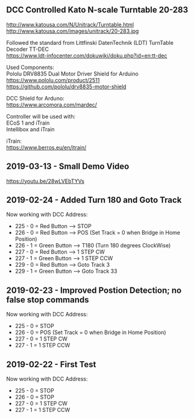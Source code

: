 DCC Controlled Kato N-scale Turntable 20-283<BR>
--------------------------------------------
http://www.katousa.com/N/Unitrack/Turntable.html<BR>
http://www.katousa.com/images/unitrack/20-283.jpg<BR>

Followed the standard from Littfinski DatenTechnik (LDT) TurnTable Decoder TT-DEC<BR>
https://www.ldt-infocenter.com/dokuwiki/doku.php?id=en:tt-dec<BR>

Used Components:<BR>
Pololu DRV8835 Dual Motor Driver Shield for Arduino<BR>
https://www.pololu.com/product/2511<BR>
https://github.com/pololu/drv8835-motor-shield<BR>

DCC Shield for Arduno:<BR>
https://www.arcomora.com/mardec/<BR>

Controller will be used with:<BR>
ECoS 1 and iTrain<BR>
Intellibox and iTrain<BR>

iTrain:<BR>
https://www.berros.eu/en/itrain/<BR>
  
2019-03-13 - Small Demo Video
----------
https://youtu.be/28wLVEbTYVs

2019-02-24 - Added Turn 180 and Goto Track
----------
Now working with DCC Address:
* 225 - 0 = Red Button --> STOP
* 226 - 0 = Red Button --> POS (Set Track = 0 when Bridge in Home Position)
* 226 - 1 = Green Button --> T180 (Turn 180 degrees ClockWise)
* 227 - 0 = Red Button --> 1 STEP CW
* 227 - 1 = Green Button --> 1 STEP CCW
* 229 - 0 = Red Button --> Goto Track 3
* 229 - 1 = Green Button --> Goto Track 33

2019-02-23 - Improved Postion Detection; no false stop commands
----------
Now working with DCC Address:
* 225 - 0 = STOP
* 226 - 0 = POS (Set Track = 0 when Bridge in Home Position)
* 227 - 0 = 1 STEP CW
* 227 - 1 = 1 STEP CCW

2019-02-22 - First Test
----------
Now working with DCC Address:
* 225 - 0 = STOP
* 226 - 0 = STOP
* 227 - 0 = 1 STEP CW
* 227 - 1 = 1 STEP CCW




